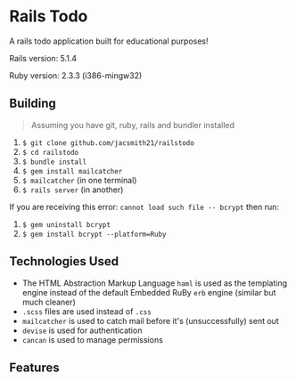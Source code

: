 # Rails Todo
A rails todo application built for educational purposes!

Rails version: 5.1.4

Ruby version: 2.3.3 (i386-mingw32)

## Building
> Assuming you have git, ruby, rails and bundler installed
1. `$ git clone github.com/jacsmith21/railstodo`
2. `$ cd railstodo`
3. `$ bundle install`
4. `$ gem install mailcatcher`
5. `$ mailcatcher` (in one terminal)
5. `$ rails server` (in another)

If you are receiving this error: `cannot load such file -- bcrypt` then run:
1. `$ gem uninstall bcrypt`
2. `$ gem install bcrypt --platform=Ruby`

## Technologies Used
* The HTML Abstraction Markup Language `haml` is used as the templating engine instead of the default Embedded RuBy `erb` engine (similar but much cleaner)
* `.scss` files are used instead of `.css`
* `mailcatcher` is used to catch mail before it's (unsuccessfully) sent out
* `devise` is used for authentication
* `cancan` is used to manage permissions

## Features
